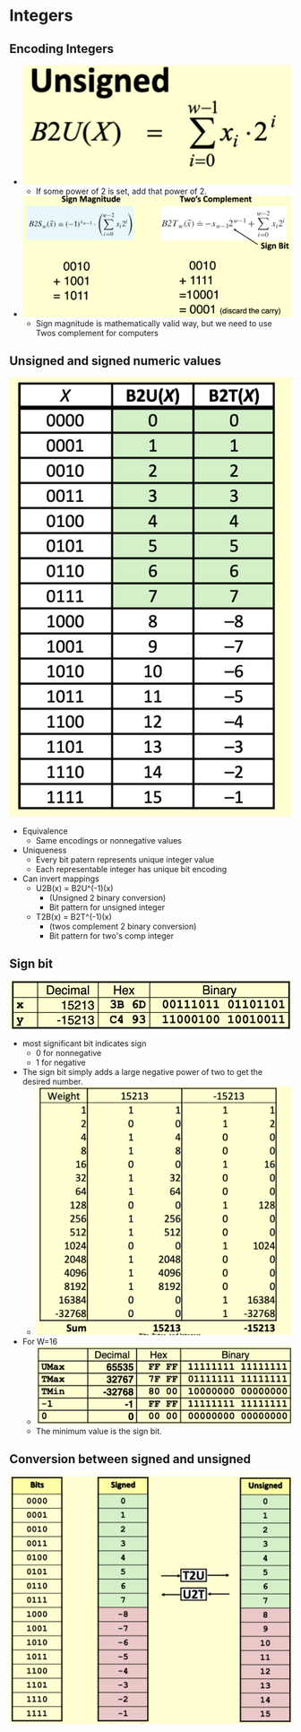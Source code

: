 # Integers

## Encoding Integers

- ![alt text](../img/2/unsigned.png)
  - If some power of 2 is set, add that power of 2.
- ![alt text](../img/2/signedenc.png)
  - Sign magnitude is mathematically valid way, but we need to use Twos complement for computers

## Unsigned and signed numeric values

![alt text](../img/2/ints.png)

- Equivalence
  - Same encodings or nonnegative values
- Uniqueness
  - Every bit patern represents unique integer value
  - Each representable integer has unique bit encoding
- Can invert mappings
  - U2B(x) = B2U^(-1)(x)
    - (Unsigned 2 binary conversion)
    - Bit pattern for unsigned integer
  - T2B(x) = B2T^(-1)(x)
    - (twos complement 2 binary conversion)
    - Bit pattern for two's comp integer

## Sign bit

![alt text](../img/2/signbit.png)

- most significant bit indicates sign
  - 0 for nonnegative
  - 1 for negative
- The sign bit simply adds a large negative power of two to get the desired number.
  - ![alt text](../img/2/powerof2neg.png)
- For W=16
  - ![alt text](../img/2/signminmax.png)
  - The minimum value is the sign bit.

## Conversion between signed and unsigned

![alt text](../img/2/conv.png)
  